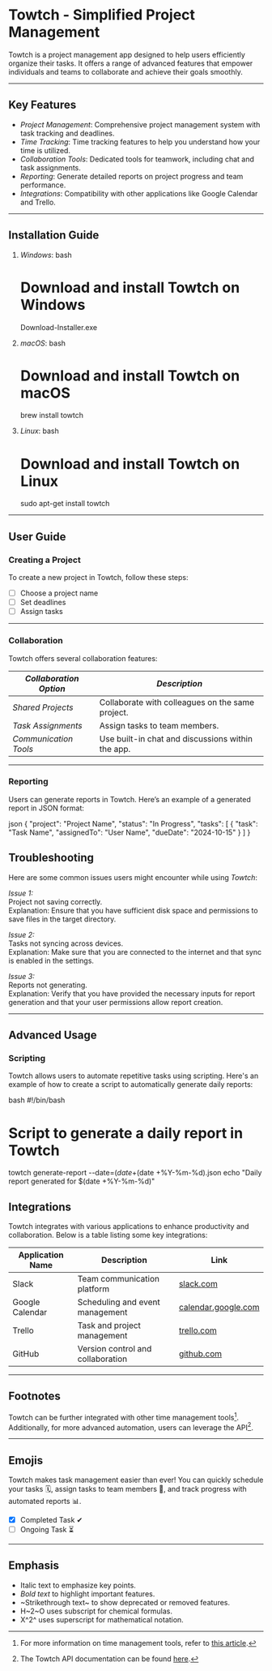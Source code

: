 # Towtch - Simplified Project Management

Towtch is a project management app designed to help users efficiently organize their tasks. It offers a range of advanced features that empower individuals and teams to collaborate and achieve their goals smoothly.

---

## Key Features
- *Project Management*: Comprehensive project management system with task tracking and deadlines.
- *Time Tracking*: Time tracking features to help you understand how your time is utilized.
- *Collaboration Tools*: Dedicated tools for teamwork, including chat and task assignments.
- *Reporting*: Generate detailed reports on project progress and team performance.
- *Integrations*: Compatibility with other applications like Google Calendar and Trello.

---

## Installation Guide

1. *Windows*:
    bash
    # Download and install Towtch on Windows
    Download-Installer.exe
    

2. *macOS*:
    bash
    # Download and install Towtch on macOS
    brew install towtch
    

3. *Linux*:
    bash
    # Download and install Towtch on Linux
    sudo apt-get install towtch
    

---

## User Guide

### Creating a Project
To create a new project in Towtch, follow these steps:
- [ ] Choose a project name
- [ ] Set deadlines
- [ ] Assign tasks
___

### Collaboration
Towtch offers several collaboration features:

| *Collaboration Option*   | *Description*                                   |
|----------------------------|---------------------------------------------------|
| *Shared Projects*        | Collaborate with colleagues on the same project.   |
| *Task Assignments*       | Assign tasks to team members.                      |
| *Communication Tools*    | Use built-in chat and discussions within the app.  |

___

### Reporting
Users can generate reports in Towtch. Here’s an example of a generated report in JSON format:

json
{
  "project": "Project Name",
  "status": "In Progress",
  "tasks": [
    {
      "task": "Task Name",
      "assignedTo": "User Name",
      "dueDate": "2024-10-15"
    }
  ]
}

## Troubleshooting

Here are some common issues users might encounter while using *Towtch*:

*Issue 1:*  
Project not saving correctly.  
Explanation: Ensure that you have sufficient disk space and permissions to save files in the target directory.

*Issue 2:*  
Tasks not syncing across devices.  
Explanation: Make sure that you are connected to the internet and that sync is enabled in the settings.

*Issue 3:*  
Reports not generating.  
Explanation: Verify that you have provided the necessary inputs for report generation and that your user permissions allow report creation.

---

## Advanced Usage

### Scripting

Towtch allows users to automate repetitive tasks using scripting. Here's an example of how to create a script to automatically generate daily reports:

bash
#!/bin/bash
# Script to generate a daily report in Towtch
towtch generate-report --date=$(date +%Y-%m-%d) --output=report_$(date +%Y-%m-%d).json
echo "Daily report generated for $(date +%Y-%m-%d)"

## Integrations

Towtch integrates with various applications to enhance productivity and collaboration. Below is a table listing some key integrations:

| Application Name  | Description                      | Link                            |
|-------------------|----------------------------------|---------------------------------|
| Slack             | Team communication platform      | [slack.com](https://slack.com)  |
| Google Calendar   | Scheduling and event management  | [calendar.google.com](https://calendar.google.com) |
| Trello            | Task and project management      | [trello.com](https://trello.com)|
| GitHub            | Version control and collaboration| [github.com](https://github.com)|

---

## Footnotes

Towtch can be further integrated with other time management tools[^1]. Additionally, for more advanced automation, users can leverage the API[^2].

[^1]: For more information on time management tools, refer to [this article](https://en.wikipedia.org/wiki/Time_management).
[^2]: The Towtch API documentation can be found [here](https://towtchapi.com).

---

## Emojis

Towtch makes task management easier than ever! You can quickly schedule your tasks 🗓, assign tasks to team members 👥, and track progress with automated reports 📊.

- [x] Completed Task ✔
- [ ] Ongoing Task ⏳

---

## Emphasis

- Italic text to emphasize key points.
- *Bold text* to highlight important features.
- ~Strikethrough text~ to show deprecated or removed features.
- H~2~O uses subscript for chemical formulas.
- X^2^ uses superscript for mathematical notation.
